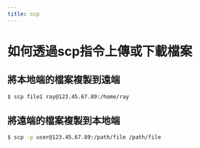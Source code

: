 ```yaml
---
title: scp
---
```


# 如何透過scp指令上傳或下載檔案

## 將本地端的檔案複製到遠端

``` bash
$ scp file1 ray@123.45.67.89:/home/ray
```

## 將遠端的檔案複製到本地端

``` bash
$ scp -p user@123.45.67.89:/path/file /path/file
```

